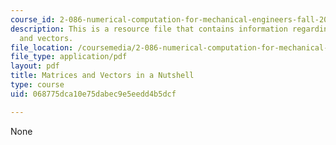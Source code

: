 ```yaml
---
course_id: 2-086-numerical-computation-for-mechanical-engineers-fall-2014
description: This is a resource file that contains information regarding matrices
  and vectors.
file_location: /coursemedia/2-086-numerical-computation-for-mechanical-engineers-fall-2014/068775dca10e75dabec9e5eedd4b5dcf_MIT2_086F14_IVP_V1.3.pdf
file_type: application/pdf
layout: pdf
title: Matrices and Vectors in a Nutshell
type: course
uid: 068775dca10e75dabec9e5eedd4b5dcf

---
```

None